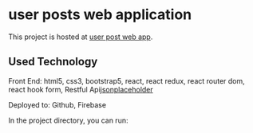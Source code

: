 # user posts web application

This project is hosted at [user post web app](https://github.com/facebook/create-react-app).

## Used Technology

Front End:
 html5, css3, bootstrap5, react, react redux, react router dom, react hook form, Restful Api[jsonplaceholder](https://jsonplaceholder.typicode.com/posts)

Deployed to: Github, Firebase

In the project directory, you can run:

